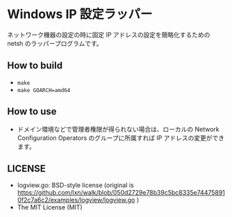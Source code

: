 # Windows IP 設定ラッパー

ネットワーク機器の設定の時に固定 IP アドレスの設定を簡略化するための netsh のラッパープログラムです。

## How to build

- `make`
- `make GOARCH=amd64`

## How to use

- ドメイン環境などで管理者権限が得られない場合は、ローカルの Network Configuration Operators のグループに所属すれば IP アドレスの変更ができます。

## LICENSE

- logview.go: BSD-style license (original is https://github.com/lxn/walk/blob/050d2729e78b39c5bc8335e744758910f2c7a6c2/examples/logview/logview.go )
- The MIT License (MIT)
